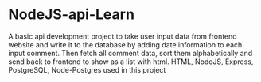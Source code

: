 # NodeJS-api-Learn
A basic api development project to take user input data from frontend website and write it to the database by adding date information to each input comment. Then fetch all comment data, sort them alphabetically and send back to frontend to show as a list with html.
HTML, NodeJS, Express, PostgreSQL, Node-Postgres used in this project
